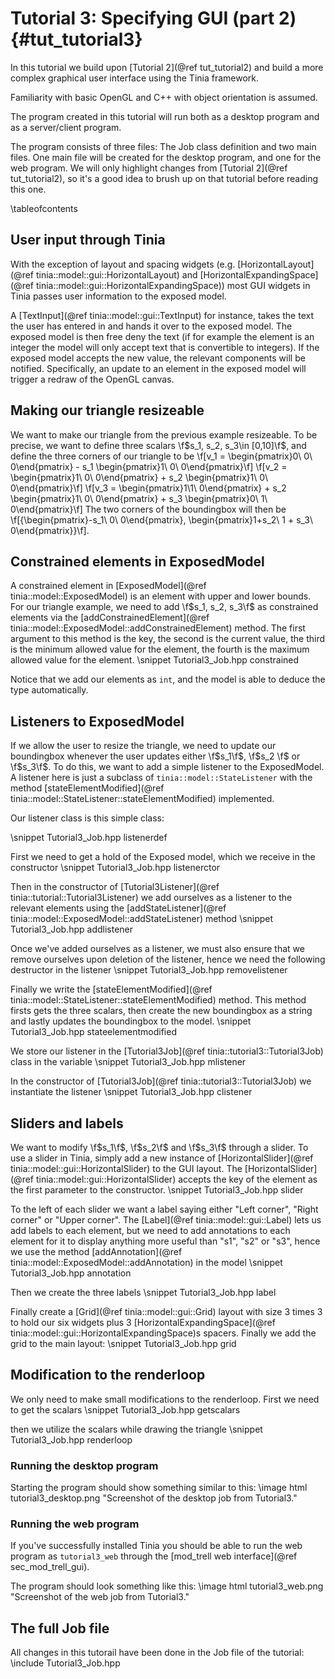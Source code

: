 Tutorial 3: Specifying GUI (part 2){#tut_tutorial3}
===

In this tutorial we build upon [Tutorial 2](@ref tut_tutorial2) and build a more
complex graphical user interface using the Tinia framework.

Familiarity with basic OpenGL and C++ with object orientation is assumed.

The program created in this tutorial will run both as a desktop program and as a
server/client program.

The program consists of three files: The Job class definition and two main files. One
main file will be created for the desktop program, and one for the web program.
We will only highlight changes from [Tutorial 2](@ref tut_tutorial2), so it's a good
idea to brush up on that tutorial before reading this one.

\tableofcontents

User input through Tinia
---
With the exception of layout and spacing widgets (e.g.
[HorizontalLayout](@ref tinia::model::gui::HorizontalLayout) and
[HorizontalExpandingSpace](@ref tinia::model::gui::HorizontalExpandingSpace))
most GUI widgets in Tinia passes user information to the exposed model.

A [TextInput](@ref tinia::model::gui::TextInput) for instance, takes the text
the user has entered in and hands it over to the exposed model. The exposed
model is then free deny the text (if for example the element is an integer
the model will only accept text that is convertible to integers). If the exposed
model accepts the new value, the relevant components will be notified. Specifically,
an update to an element in the exposed model will trigger a redraw of the OpenGL
canvas.

Making our triangle resizeable
---
We want to make our triangle from the previous example resizeable. To be precise,
we want to define three scalars \f$s_1, s_2, s_3\in [0,10]\f$, and define the
three corners of our triangle to be
\f[v_1 = \begin{pmatrix}0\\ 0\\ 0\end{pmatrix} - s_1 \begin{pmatrix}1\\ 0\\ 0\end{pmatrix}\f]
\f[v_2 = \begin{pmatrix}1\\ 0\\ 0\end{pmatrix} + s_2 \begin{pmatrix}1\\ 0\\ 0\end{pmatrix}\f]
\f[v_3 = \begin{pmatrix}1\\1\\ 0\end{pmatrix} + s_2 \begin{pmatrix}1\\ 0\\ 0\end{pmatrix} + s_3 \begin{pmatrix}0\\ 1\\ 0\end{pmatrix}\f]
The two corners of the boundingbox will then be
\f[\{\begin{pmatrix}-s_1\\ 0\\ 0\end{pmatrix}, \begin{pmatrix}1+s_2\\ 1 + s_3\\ 0\end{pmatrix}\}\f].

Constrained elements in ExposedModel
---
A constrained element in [ExposedModel](@ref tinia::model::ExposedModel) is an element
with upper and lower bounds. For our triangle example, we need to add \f$s_1, s_2, s_3\f$
as constrained elements via the [addConstrainedElement](@ref tinia::model::ExposedModel::addConstrainedElement) method.
The first argument to this method is the key, the second is the current value, the third is the minimum allowed
value for the element, the fourth is the maximum allowed value for the element.
\snippet Tutorial3_Job.hpp constrained

Notice that we add our elements as `int`, and the model is able to deduce the
type automatically.

Listeners to ExposedModel
---
If we allow the user to resize the triangle, we need to update our boundingbox
whenever the user updates either \f$s_1\f$, \f$s_2 \f$ or \f$s_3\f$. To do this,
we want to add a simple listener to the ExposedModel. A listener here is just
a subclass of `tinia::model::StateListener` with the method
[stateElementModified](@ref tinia::model::StateListener::stateElementModified) implemented.

Our listener class is this simple class:

\snippet Tutorial3_Job.hpp listenerdef

First we need to get a hold of the Exposed model, which we receive in the constructor
\snippet Tutorial3_Job.hpp listenerctor

Then in the constructor of [Tutorial3Listener](@ref tinia::tutorial::Tutorial3Listener)
we add ourselves as a listener to the relevant elements using the
[addStateListener](@ref tinia::model::ExposedModel::addStateListener) method
\snippet Tutorial3_Job.hpp addlistener

Once we've added ourselves as a listener, we must also ensure that we remove ourselves
upon deletion of the listener, hence we need the following destructor in the listener
\snippet Tutorial3_Job.hpp removelistener

Finally we write the [stateElementModified](@ref tinia::model::StateListener::stateElementModified)
method. This method firsts gets the three scalars, then create the new boundingbox as a string
and lastly updates the boundingbox to the model.
\snippet Tutorial3_Job.hpp stateelementmodified

We store our listener in the [Tutorial3Job](@ref tinia::tutorial3::Tutorial3Job)
class in the variable
\snippet Tutorial3_Job.hpp mlistener

In the constructor of [Tutorial3Job](@ref tinia::tutorial3::Tutorial3Job) we
instantiate the listener
\snippet Tutorial3_Job.hpp clistener

Sliders and labels
---
We want to modify \f$s_1\f$, \f$s_2\f$ and \f$s_3\f$ through a slider. To use a slider
in Tinia, simply add a new instance of [HorizontalSlider](@ref tinia::model::gui::HorizontalSlider)
to the GUI layout. The [HorizontalSlider](@ref tinia::model::gui::HorizontalSlider)
accepts the key of the element as the first parameter to the constructor.
\snippet Tutorial3_Job.hpp slider

To the left of each slider we want a label saying either "Left corner", "Right corner" or "Upper corner".
The [Label](@ref tinia::model::gui::Label) lets us add labels to each element, but we need
to add annotations to each element for it to display anything more useful than
"s1", "s2" or "s3", hence we use the method [addAnnotation](@ref tinia::model::ExposedModel::addAnnotation)
in the model
\snippet Tutorial3_Job.hpp annotation

Then we create the three labels
\snippet Tutorial3_Job.hpp label

Finally create a [Grid](@ref tinia::model::gui::Grid) layout with size 3 times 3
to hold our six widgets plus 3
[HorizontalExpandingSpace](@ref tinia::model::gui::HorizontalExpandingSpace)s spacers.
Finally we add the grid
to the main layout:
\snippet Tutorial3_Job.hpp grid

Modification to the renderloop
---
We only need to make small modifications to the renderloop. First we need to get
the scalars
\snippet Tutorial3_Job.hpp getscalars

then we utilize the scalars while drawing the triangle
\snippet Tutorial3_Job.hpp renderloop

### Running the desktop program
Starting the program should show something similar to this:
\image html tutorial3_desktop.png "Screenshot of the desktop job from Tutorial3."


### Running the web program
If you've successfully installed Tinia you should be able to run the web program
as `tutorial3_web` through the [mod_trell web interface](@ref sec_mod_trell_gui).

The program should look something like this:
\image html tutorial3_web.png "Screenshot of the web job from Tutorial3."

The full Job file
---
All changes in this tutorail have been done in the Job file of the tutorial:
\include Tutorial3_Job.hpp







